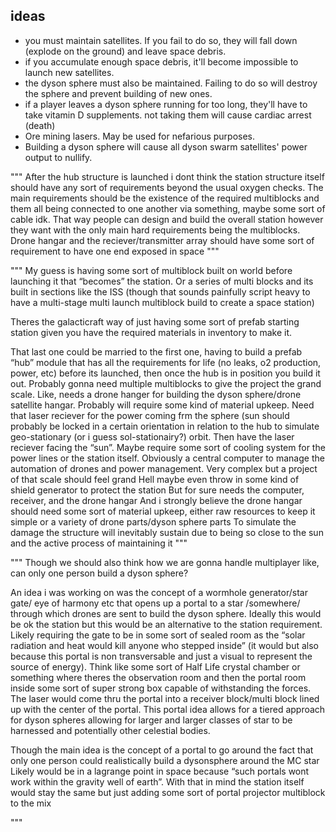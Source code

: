 ## ideas

- you must maintain satellites. If you fail to do so, they will fall down (explode on the ground) and leave space debris.
- if you accumulate enough space debris, it'll become impossible to launch new satellites.
- the dyson sphere must also be maintained. Failing to do so will destroy the sphere and prevent building of new ones.
- if a player leaves a dyson sphere running for too long, they'll have to take vitamin D supplements. not taking them will cause cardiac arrest (death)
- Ore mining lasers. May be used for nefarious purposes.
- Building a dyson sphere will cause all dyson swarm satellites' power output to nullify.


"""
After the hub structure is launched i dont think the station structure itself should have any sort of requirements beyond the usual oxygen checks. The main requirements should be the existence of the required multiblocks and them all being connected to one another via something, maybe some sort of cable idk. That way people can design and build the overall station however they want with the only main hard requirements being the multiblocks. Drone hangar and the reciever/transmitter array should have some sort of requirement to have one end exposed in space
"""


"""
My guess is having some sort of multiblock built on world before launching it that “becomes” the station. Or a series of multi blocks and its built in sections like the ISS (though that sounds painfully script heavy to have a multi-stage multi launch multiblock build to create a space station)

Theres the galacticraft way of just having some sort of prefab starting station given you have the required materials in inventory to make it.

That last one could be married to the first one, having to build a prefab “hub” module that has all the requirements for life (no leaks, o2 production, power, etc) before its launched, then once the hub is in position you build it out. Probably gonna need multiple multiblocks to give the project the grand scale. Like, needs a drone hanger for building the dyson sphere/drone satellite hangar. Probably will require some kind of material upkeep. Need that laser reciever for the power coming frm the sphere (sun should probably be locked in a certain orientation in relation to the hub to simulate geo-stationary (or i guess sol-stationairy?) orbit. Then have the laser reciever facing the “sun”. Maybe require some sort of cooling system for the power lines or the station itself. Obviously a central computer to manage the automation of drones and power management.
Very complex but a project of that scale should feel grand
Hell maybe even throw in some kind of shield generator to protect the station
But for sure needs the computer, receiver, and the drone hangar
And i strongly believe the drone hangar should need some sort of material upkeep, either raw resources to keep it simple or a variety of drone parts/dyson sphere parts
To simulate the damage the structure will inevitably sustain due to being so close to the sun and the active process of maintaining it
"""

"""
Though we should also think how we are gonna handle multiplayer like, can only one person build a dyson sphere?

An idea i was working on was the concept of a wormhole generator/star gate/ eye of harmony etc that opens up a portal to a star /somewhere/ through which drones are sent to build the dyson sphere. Ideally this would be ok the station but this would be an alternative to the station requirement. Likely requiring the gate to be in some sort of sealed room as the “solar radiation and heat would kill anyone who stepped inside” (it would but also because this portal is non transversable and just a visual to represent the source of energy). Think like some sort of Half Life crystal chamber or something where theres the observation room and then the portal room inside some sort of super strong box capable of withstanding the forces. The laser would come thru the portal into a receiver block/multi block lined up with the center of the portal.  This portal idea allows for a tiered approach for dyson spheres allowing for larger and larger classes of star to be harnessed and potentially other celestial bodies.

Though the main idea is the concept of a portal to go around the fact that only one person could realistically build a dysonsphere around the MC star
Likely would be in a lagrange point in space because “such portals wont work within the gravity well of earth”. With that in mind the station itself would stay the same but just adding some sort of portal projector multiblock to the mix

"""